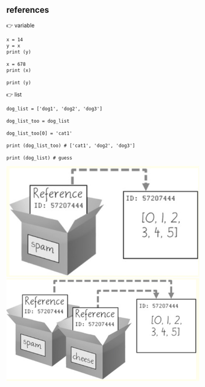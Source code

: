 ## references

:point_right: variable
```
x = 14
y = x
print (y)

x = 678
print (x)

print (y)
```

:point_right: list
```
dog_list = ['dog1', 'dog2', 'dog3']

dog_list_too = dog_list

dog_list_too[0] = 'cat1'

print (dog_list_too) # ['cat1', 'dog2', 'dog3']

print (dog_list) # guess
```
![list_ref](list_ref.jpg)\
![list_ref_assign](list_ref_assign.jpg)
